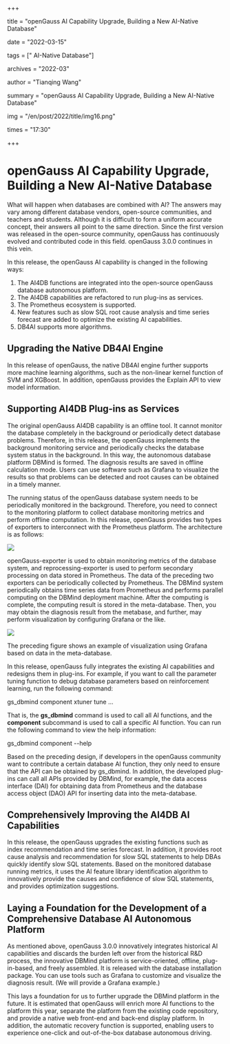 +++

title = "openGauss AI Capability Upgrade, Building a New AI-Native Database"

date = "2022-03-15"

tags = [" AI-Native Database"]

archives = "2022-03"

author = "Tianqing Wang"

summary = "openGauss AI Capability Upgrade, Building a New AI-Native Database"

img = "/en/post/2022/title/img16.png"

times = "17:30"

+++

# openGauss AI Capability Upgrade, Building a New AI-Native Database<a name="ZH-CN_TOPIC_0000001235234666"></a>



What will happen when databases are combined with AI? The answers may vary among different database vendors, open-source communities, and teachers and students. Although it is difficult to form a uniform accurate concept, their answers all point to the same direction. Since the first version was released in the open-source community, openGauss has continuously evolved and contributed code in this field. openGauss 3.0.0 continues in this vein.

In this release, the openGauss AI capability is changed in the following ways:

1.  The AI4DB functions are integrated into the open-source openGauss database autonomous platform.
2.  The AI4DB capabilities are refactored to run plug-ins as services.
3.  The Prometheus ecosystem is supported.
4.  New features such as slow SQL root cause analysis and time series forecast are added to optimize the existing AI capabilities.
5.  DB4AI supports more algorithms.

## **Upgrading the Native DB4AI Engine**<a name="section96149181319"></a>

In this release of openGauss, the native DB4AI engine further supports more machine learning algorithms, such as the non-linear kernel function of SVM and XGBoost. In addition, openGauss provides the Explain API to view model information.

## **Supporting AI4DB Plug-ins as Services**<a name="section64791928151311"></a>

The original openGauss AI4DB capability is an offline tool. It cannot monitor the database completely in the background or periodically detect database problems. Therefore, in this release, the openGauss implements the background monitoring service and periodically checks the database system status in the background. In this way, the autonomous database platform DBMind is formed. The diagnosis results are saved in offline calculation mode. Users can use software such as Grafana to visualize the results so that problems can be detected and root causes can be obtained in a timely manner.

The running status of the openGauss database system needs to be periodically monitored in the background. Therefore, you need to connect to the monitoring platform to collect database monitoring metrics and perform offline computation. In this release, openGauss provides two types of exporters to interconnect with the Prometheus platform. The architecture is as follows:

![](../figures/zh-cn_image_0000001235076358.jpg)

openGauss-exporter is used to obtain monitoring metrics of the database system, and reprocessing-exporter is used to perform secondary processing on data stored in Prometheus. The data of the preceding two exporters can be periodically collected by Prometheus. The DBMind system periodically obtains time series data from Prometheus and performs parallel computing on the DBMind deployment machine. After the computing is complete, the computing result is stored in the meta-database. Then, you may obtain the diagnosis result from the metabase, and further, may perform visualization by configuring Grafana or the like.

![](../figures/zh-cn_image_0000001278996725.jpg)

The preceding figure shows an example of visualization using Grafana based on data in the meta-database.

In this release, openGauss fully integrates the existing AI capabilities and redesigns them in plug-ins. For example, if you want to call the parameter tuning function to debug database parameters based on reinforcement learning, run the following command:

gs\_dbmind component xtuner tune ...

That is, the  **gs\_dbmind**  command is used to call all AI functions, and the  **component**  subcommand is used to call a specific AI function. You can run the following command to view the help information:

gs\_dbmind component --help

Based on the preceding design, if developers in the openGauss community want to contribute a certain database AI function, they only need to ensure that the API can be obtained by gs\_dbmind. In addition, the developed plug-ins can call all APIs provided by DBMind, for example, the data access interface \(DAI\) for obtaining data from Prometheus and the database access object \(DAO\) API for inserting data into the meta-database.

## **Comprehensively Improving the AI4DB AI Capabilities**<a name="section2380544181314"></a>

In this release, the openGauss upgrades the existing functions such as index recommendation and time series forecast. In addition, it provides root cause analysis and recommendation for slow SQL statements to help DBAs quickly identify slow SQL statements. Based on the monitored database running metrics, it uses the AI feature library identification algorithm to innovatively provide the causes and confidence of slow SQL statements, and provides optimization suggestions.

## **Laying a Foundation for the Development of a Comprehensive Database AI Autonomous Platform**<a name="section12694175116130"></a>

As mentioned above, openGauss 3.0.0 innovatively integrates historical AI capabilities and discards the burden left over from the historical R&D process, the innovative DBMind platform is service-oriented, offline, plug-in-based, and freely assembled. It is released with the database installation package. You can use tools such as Grafana to customize and visualize the diagnosis result. \(We will provide a Grafana example.\)

This lays a foundation for us to further upgrade the DBMind platform in the future. It is estimated that openGauss will enrich more AI functions to the platform this year, separate the platform from the existing code repository, and provide a native web front-end and back-end display platform. In addition, the automatic recovery function is supported, enabling users to experience one-click and out-of-the-box database autonomous driving.

